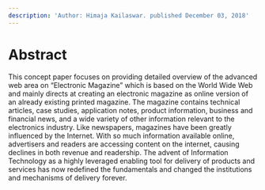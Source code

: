 ```yaml
---
description: 'Author: Himaja Kailaswar. published December 03, 2018'
---
```


# Abstract

This concept paper focuses on providing detailed overview of the advanced web area on “Electronic Magazine” which is based on the World Wide Web and mainly directs at creating an electronic magazine as online version of an already existing printed magazine. The magazine contains technical articles, case studies, application notes, product information, business and financial news, and a wide variety of other information relevant to the electronics industry. Like newspapers, magazines have been greatly influenced by the Internet. With so much information available online, advertisers and readers are accessing content on the internet, causing declines in both revenue and readership. The advent of Information Technology as a highly leveraged enabling tool for delivery of products and services has now redefined the fundamentals and changed the institutions and mechanisms of delivery forever.  









